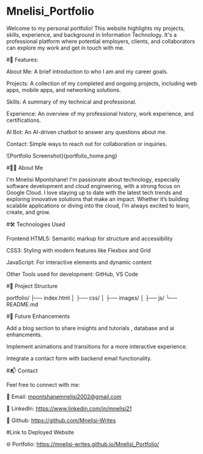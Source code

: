 # Mnelisi_Portfolio

Welcome to my personal portfolio! This website highlights my projects, skills, experience, and background in Information Technology. It's a professional platform where potential employers, clients, and collaborators can explore my work and get in touch with me.

#🚀 Features:

About Me: A brief introduction to who I am and my career goals.

Projects: A collection of my completed and ongoing projects, including web apps, mobile apps, and networking solutions.

Skills: A summary of my technical and professional.

Experience: An overview of my professional history, work experience, and certifications.

AI Bot: An AI-driven chatbot to answer any questions about me.

Contact: Simple ways to reach out for collaboration or inquiries.

![Portfolio Screenshot}{portfolio_home.png}

#👨‍💻 About Me
 
I'm Mnelisi Mpontshane! I'm passionate about technology, especially software development and cloud engineering, with a strong focus on Google Cloud.
I love staying up to date with the latest tech trends and exploring innovative solutions that make an impact. Whether it’s building scalable applications or diving into the cloud, I’m always excited to learn, create, and grow.
 
 
#🛠 Technologies Used
 
Frontend
HTML5: Semantic markup for structure and accessibility

CSS3: Styling with modern features like Flexbox and Grid

JavaScript: For interactive elements and dynamic content
 
 
Other Tools used for development: GitHub, VS Code
 
#📂 Project Structure
 
portfolio/
├── index.html
│   ├── css/
│   ├── images/
│   ├── js/
└── README.md
 
 
#🎯 Future Enhancements
 
Add a blog section to share insights and tutorials , database and ai enhancments.
 
Implement animations and transitions for a more interactive experience.
 
Integrate a contact form with backend email functionality.
 
#📬 Contact
 
Feel free to connect with me:
 
📧 Email: mpontshanemnelisi2002@gmail.com

🔗 LinkedIn: https://www.linkedin.com/in/mnelisi21

🔗 Github: https://github.com/Mnelisi-Writes

#Link to Deployed Website

🌐 Portfolio: https://mnelisi-writes.github.io/Mnelisi_Portfolio/
